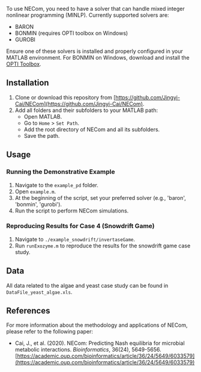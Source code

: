 
To use NECom, you need to have a solver that can handle mixed integer nonlinear programming (MINLP). Currently supported solvers are:

- BARON
- BONMIN (requires OPTI toolbox on Windows)
- GUROBI

Ensure one of these solvers is installed and properly configured in your MATLAB environment. For BONMIN on Windows, download and install the [OPTI Toolbox](https://inverseproblem.co.nz/OPTI/).

## Installation

1. Clone or download this repository from [https://github.com/Jingyi-Cai/NECom](https://github.com/Jingyi-Cai/NECom).
2. Add all folders and their subfolders to your MATLAB path:
   - Open MATLAB.
   - Go to `Home` > `Set Path`.
   - Add the root directory of NECom and all its subfolders.
   - Save the path.

## Usage

### Running the Demonstrative Example

1. Navigate to the `example_pd` folder.
2. Open `example.m`.
3. At the beginning of the script, set your preferred solver (e.g., 'baron', 'bonmin', 'gurobi').
4. Run the script to perform NECom simulations.

### Reproducing Results for Case 4 (Snowdrift Game)

1. Navigate to `./example_snowdrift/invertaseGame`.
2. Run `runExozyme.m` to reproduce the results for the snowdrift game case study.

## Data

All data related to the algae and yeast case study can be found in `DataFile_yeast_algae.xls`.

## References

For more information about the methodology and applications of NECom, please refer to the following paper:

- Cai, J., et al. (2020). NECom: Predicting Nash equilibria for microbial metabolic interactions. *Bioinformatics*, 36(24), 5649-5656. [https://academic.oup.com/bioinformatics/article/36/24/5649/6033579](https://academic.oup.com/bioinformatics/article/36/24/5649/6033579)
